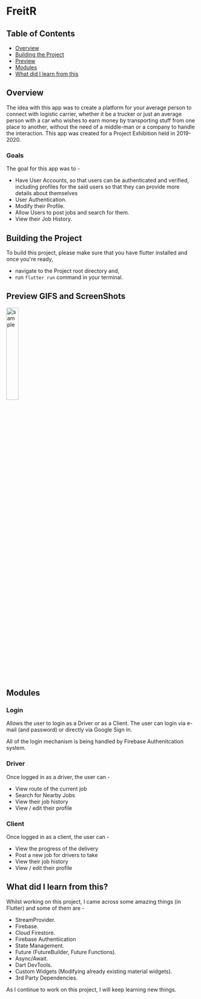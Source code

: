 # FreitR
## Table of Contents
* [Overview](#overview)
* [Building the Project](#building-the-project)
* [Preview](#preview-gifs-and-screenshots)
* [Modules](#modules)
* [What did I learn from this](#what-did-i-learn-from-this)

## Overview
The idea with this app was to create a platform for your average person to connect with logistic carrier, whether it be a trucker or just an average person with a car who wishes to earn money by transporting stuff from one place to another, without the need of a middle-man or a company to handle the interaction. 
This app was created for a Project Exhibition held in 2019-2020.

### Goals
  The goal for this app was to -
  - Have User Accounts, so that users can be authenticated and verified, including profiles for the said users so that they can provide more details about themselves
  - User Authentication.
  - Modify their Profile.
  - Allow Users to post jobs and search for them.
  - View their Job History.

## Building the Project
To build this project, please make sure that you have flutter installed and once you're ready, 
- navigate to the Project root directory and,
- run ``flutter run`` command in your terminal.

## Preview GIFS and ScreenShots
<div>
<img src="/ssGifs/sample.gif" alt="sample" width="25%" height="25%"/>
</div>

## Modules
### Login
Allows the user to login as a Driver or as a Client. The user can login via e-mail (and password) or directly via Google Sign In. 

All of the login mechanism is being handled by Firebase Authenitcation system. 

### Driver
Once logged in as a driver, the user can -
- View route of the current job
- Search for Nearby Jobs 
- View their job history
- View / edit their profile
 
### Client
Once logged in as a client, the user can -
- View the progress of the delivery
- Post a new job for drivers to take 
- View their job history
- View / edit their profile

## What did I learn from this?
  Whilst working on this project, I came across some amazing things (in Flutter) and some of them are -
 - StreamProvider.
 - Firebase.
 - Cloud Firestore.
 - Firebase Authentiication
 - State Management.
 - Future (FutureBuilder, Future Functions).
 - Async/Await.
 - Dart DevTools.
 - Custom Widgets (Modifying already existing material widgets).
 - 3rd Party Dependencies.

 As I continue to work on this project, I will keep learning new things.
